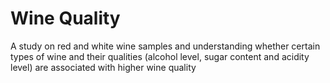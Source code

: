 # Wine Quality

A study on red and white wine samples and understanding whether certain types of wine and their qualities (alcohol level, sugar content and acidity level) are associated with higher wine quality
